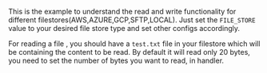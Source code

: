 This is the example to understand the read and write functionality for different filestores(AWS,AZURE,GCP,SFTP,LOCAL).
Just set the `FILE_STORE` value to your desired file store type and set other configs accordingly.

For reading a file , you should have a `test.txt` file in your filestore which will be containing the content to be read.
By default it will read only 20 bytes, you need to set the number of bytes you want to read, in handler.
